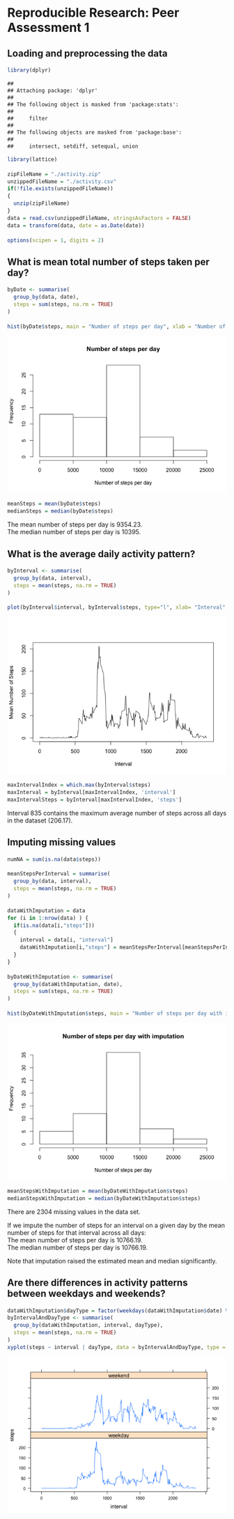 # Reproducible Research: Peer Assessment 1


## Loading and preprocessing the data

```r
library(dplyr)
```

```
## 
## Attaching package: 'dplyr'
## 
## The following object is masked from 'package:stats':
## 
##     filter
## 
## The following objects are masked from 'package:base':
## 
##     intersect, setdiff, setequal, union
```

```r
library(lattice)

zipFileName = "./activity.zip"
unzippedFileName = "./activity.csv"
if(!file.exists(unzippedFileName))
{
  unzip(zipFileName)
}
data = read.csv(unzippedFileName, stringsAsFactors = FALSE)
data = transform(data, date = as.Date(date))

options(scipen = 1, digits = 2)
```

## What is mean total number of steps taken per day?

```r
byDate <- summarise(
  group_by(data, date),
  steps = sum(steps, na.rm = TRUE)
)

hist(byDate$steps, main = "Number of steps per day", xlab = "Number of steps per day", ylab = "Frequency")
```

![](PA1_template_files/figure-html/unnamed-chunk-2-1.png) 

```r
meanSteps = mean(byDate$steps)
medianSteps = median(byDate$steps)
```
The mean number of steps per day is 9354.23.  
The median number of steps per day is 10395.  


## What is the average daily activity pattern?

```r
byInterval <- summarise(
  group_by(data, interval),
  steps = mean(steps, na.rm = TRUE)
)

plot(byInterval$interval, byInterval$steps, type="l", xlab= "Interval", ylab= "Mean Number of Steps")
```

![](PA1_template_files/figure-html/unnamed-chunk-3-1.png) 

```r
maxIntervalIndex = which.max(byInterval$steps)
maxInterval = byInterval[maxIntervalIndex, 'interval']
maxIntervalSteps = byInterval[maxIntervalIndex, 'steps']
```
Interval 835 contains the maximum average number of steps across all days in the dataset (206.17).


## Imputing missing values

```r
numNA = sum(is.na(data$steps))

meanStepsPerInterval = summarise(
  group_by(data, interval),
  steps = mean(steps, na.rm = TRUE)
)

dataWithImputation = data
for (i in 1:nrow(data) ) {
  if(is.na(data[i,"steps"]))
  {
    interval = data[i, "interval"]
    dataWithImputation[i,"steps"] = meanStepsPerInterval[meanStepsPerInterval$interval == interval,"steps"]
  }
}

byDateWithImputation <- summarise(
  group_by(dataWithImputation, date),
  steps = sum(steps, na.rm = TRUE)
)

hist(byDateWithImputation$steps, main = "Number of steps per day with imputation", xlab = "Number of steps per day", ylab = "Frequency")
```

![](PA1_template_files/figure-html/unnamed-chunk-4-1.png) 

```r
meanStepsWithImputation = mean(byDateWithImputation$steps)
medianStepsWithImputation = median(byDateWithImputation$steps)
```
There are 2304 missing values in the data set.

If we impute the number of steps for an interval on a given day by the mean number of steps for that interval across all days:  
The mean number of steps per day is 10766.19.  
The median number of steps per day is 10766.19.

Note that imputation raised the estimated mean and median significantly.


## Are there differences in activity patterns between weekdays and weekends?


```r
dataWithImputation$dayType = factor(weekdays(dataWithImputation$date) %in% c("Saturday", "Sunday"), labels = c("weekday", "weekend"))
byIntervalAndDayType <- summarise(
  group_by(dataWithImputation, interval, dayType),
  steps = mean(steps, na.rm = TRUE)
)
xyplot(steps ~ interval | dayType, data = byIntervalAndDayType, type = "l", layout=c(1,2))
```

![](PA1_template_files/figure-html/unnamed-chunk-5-1.png) 

